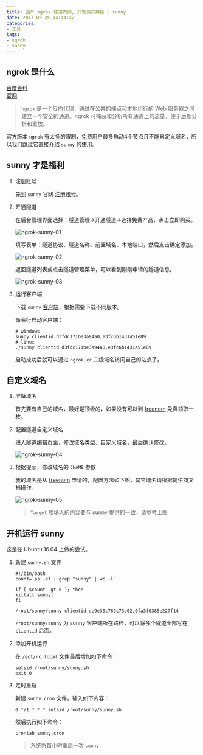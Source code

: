 ```yaml
---
title: 国产 ngrok 穿透内网, 开发测试神器 - sunny
date: 2017-08-25 14:44:42
categories:
- 工具
tags:
- ngrok
- sunny
---
```


## ngrok 是什么

[百度百科](https://baike.baidu.com/item/ngrok/13986278?fr=aladdin)  
[官网](https://ngrok.com/)   

> `ngrok` 是一个反向代理，通过在公共的端点和本地运行的 Web 服务器之间建立一个安全的通道。ngrok 可捕获和分析所有通道上的流量，便于后期分析和重放。  

官方版本 `ngrok` 有太多的限制，免费用户最多启动4个节点且不能自定义域名，所以我们跳过它直接介绍 `sunny` 的使用。

## sunny 才是福利

1. 注册账号

    先到 `sunny` 官网 [注册账号](https://www.ngrok.cc/login/register)。

2. 开通隧道

    在后台管理界面选择：隧道管理->开通隧道->选择免费产品，点击立即购买。

    ![ngrok-sunny-01](/images/ngrok-sunny-01.png)

    填写表单：隧道协议、隧道名称、前置域名、本地端口，然后点击确定添加。

    ![ngrok-sunny-02](/images/ngrok-sunny-02.png)

    返回隧道列表或点击隧道管理菜单，可以看到刚刚申请的隧道信息。

    ![ngrok-sunny-03](/images/ngrok-sunny-03.png)

3. 运行客户端

    下载 `sunny` [客户端](https://www.ngrok.cc/#down-client)，根据需要下载不同版本。

    命令行启动客户端：

    ```
    # windows
    sunny clientid d3fdc171be3a94a0,e3fc6b1431a51e89
    # linux
    ./sunny clientid d3fdc171be3a94a0,e3fc6b1431a51e89
    ```

    启动成功后就可以通过 `ngrok.cc` 二级域名访问自己的站点了。

## 自定义域名

1. 准备域名

    首先要有自己的域名，最好是顶级的，如果没有可以到 [freenom](http://www.freenom.com) 免费领取一枚。

2. 配置隧道自定义域名

    进入隧道编辑页面，修改域名类型、自定义域名，最后确认修改。

    ![ngrok-sunny-04](/images/ngrok-sunny-04.png)

3. 根据提示，修改域名的 `CNAME` 参数

    我的域名是从 [freenom](http://www.freenom.com) 申请的，配置方法如下图，其它域名请根据提供商文档操作。

    ![ngrok-sunny-05](/images/ngrok-sunny-05.png)

    > `Target` 项填入的内容要与 sunny 提供的一致，请参考上图

## 开机运行 sunny

这是在 Ubuntu 16.04 上做的尝试。

1. 新建 `sunny.sh` 文件

    ```
    #!/bin/bash
    count=`ps -ef | grep "sunny" | wc -l`

    if [ $count -gt 0 ]; then
    killall sunny;
    fi

    /root/sunny/sunny clientid de9e30c769c73e02,0fa3f0385e227f14
    ```

    `/root/sunny/sunny` 为 sunny 客户端所在路径，可以将多个隧道全部写在 `clientid` 后面。

2. 添加开机运行

    在 `/ect/rc.local` 文件最后增加如下命令：

    ```
    setsid /root/sunny/sunny.sh
    exit 0
    ```

3. 定时重启

    新建 `sunny.cron` 文件，输入如下内容：

    ```
    0 */1 * * * setsid /root/sunny/sunny.sh
    ```

    然后执行如下命令：

    ```
    crontab sunny.cron
    ```

    > 系统将每小时重启一次 `sunny` 

